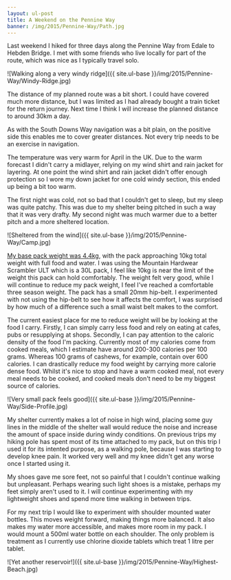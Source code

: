```yaml
---
layout: ul-post
title: A Weekend on the Pennine Way
banner: /img/2015/Pennine-Way/Path.jpg
---
```


Last weekend I hiked for three days along the Pennine Way from Edale to Hebden Bridge.
I met with some friends who live locally for part of the route, which was nice as I typically travel solo.

![Walking along a very windy ridge]({{ site.ul-base }}/img/2015/Pennine-Way/Windy-Ridge.jpg)

<!--more-->

The distance of my planned route was a bit short.
I could have covered much more distance, but I was limited as I had already bought a train ticket for the return journey.
Next time I think I will increase the planned distance to around 30km a day.

As with the South Downs Way navigation was a bit plain, on the positive side this enables me to cover greater distances. Not every trip needs to be an exercise in navigation.

The temperature was very warm for April in the UK.
Due to the warm forecast I didn't carry a midlayer, relying on my wind shirt and rain jacket for layering.
At one point the wind shirt and rain jacket didn't offer enough protection so I wore my down jacket for one cold windy section, this ended up being a bit too warm.

The first night was cold, not so bad that I couldn't get to sleep, but my sleep was quite patchy.
This was due to my shelter being pitched in such a way that it was very drafty.
My second night was much warmer due to a better pitch and a more sheltered location.

![Sheltered from the wind]({{ site.ul-base }}/img/2015/Pennine-Way/Camp.jpg)

[My base pack weight was 4.4kg](http://lighterpack.com/r/bywfoa), with the pack approaching 10kg total weight with full food and water.
I was using the Mountain Hardwear Scrambler ULT which is a 30L pack, I feel like 10kg is near the limit of the weight this pack can hold comfortably.
The weight felt very good, while I will continue to reduce my pack weight, I feel I've reached a comfortable three season weight.
The pack has a small 20mm hip-belt. I experimented with not using the hip-belt to see how it affects the comfort, I was surprised by how much of a difference such a small waist belt makes to the comfort.

The current easiest place for me to reduce weight will be by looking at the food I carry.
Firstly, I can simply carry less food and rely on eating at cafes, pubs or resupplying at shops.
Secondly, I can pay attention to the caloric density of the food I'm packing.
Currently most of my calories come from cooked meals, which I estimate have around 200-300 calories per 100 grams.
Whereas 100 grams of cashews, for example, contain over 600 calories. I can drastically reduce my food weight by carrying more calorie dense food.
Whilst it's nice to stop and have a warm cooked meal, not every meal needs to be cooked, and cooked meals don't need to be my biggest source of calories.

![Very small pack feels good]({{ site.ul-base }}/img/2015/Pennine-Way/Side-Profile.jpg)

My shelter currently makes a lot of noise in high wind, placing some guy lines in the middle of the shelter wall would reduce the noise and increase the amount of space inside during windy conditions.
On previous trips my hiking pole has spent most of its time attached to my pack, but on this trip I used it for its intented purpose, as a walking pole, because I was starting to develop knee pain. It worked very well and my knee didn't get any worse once I started using it.

My shoes gave me sore feet, not so painful that I couldn't continue walking but unpleasant.
Perhaps wearing such light shoes is a mistake, perhaps my feet simply aren't used to it.
I will continue experimenting with my lightweight shoes and spend more time walking in between trips.

For my next trip I would like to experiment with shoulder mounted water bottles. This moves weight forward, making things more balanced. It also makes my water more accessible, and makes more room in my pack. I would mount a 500ml water bottle on each shoulder. The only problem is treatment as I currently use chlorine dioxide tablets which treat 1 litre per tablet.

![Yet another reservoir!]({{ site.ul-base }}/img/2015/Pennine-Way/Highest-Beach.jpg)
